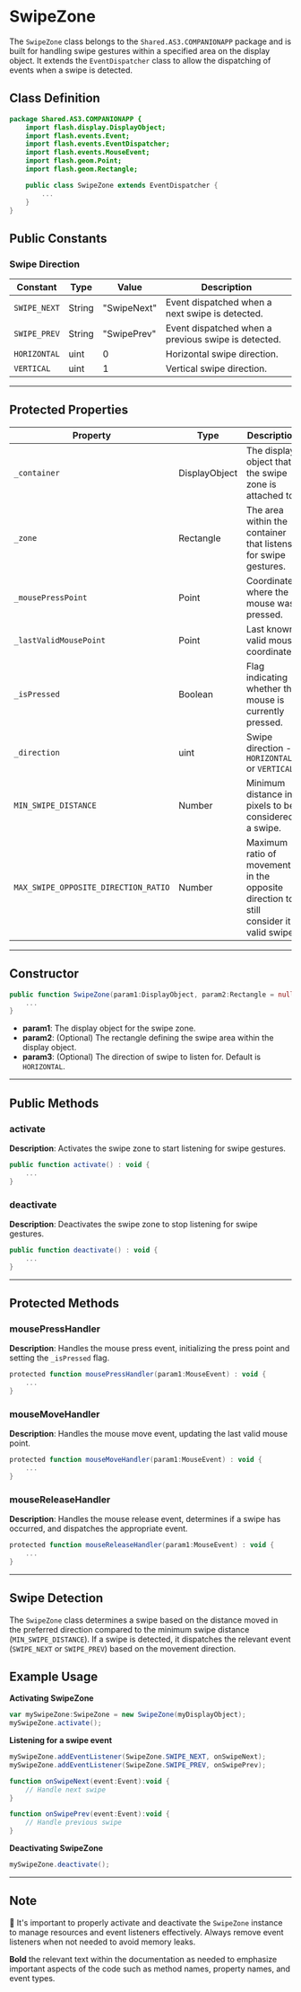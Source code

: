# SwipeZone
The `SwipeZone` class belongs to the `Shared.AS3.COMPANIONAPP` package and is built for handling swipe gestures within a specified area on the display object.
It extends the `EventDispatcher` class to allow the dispatching of events when a swipe is detected.

## Class Definition

```actionscript
package Shared.AS3.COMPANIONAPP {
    import flash.display.DisplayObject;
    import flash.events.Event;
    import flash.events.EventDispatcher;
    import flash.events.MouseEvent;
    import flash.geom.Point;
    import flash.geom.Rectangle;

    public class SwipeZone extends EventDispatcher {
        ...
    }
}
```

## Public Constants

### Swipe Direction

| Constant             | Type    | Value | Description      |
|----------------------|---------|-------|------------------|
| `SWIPE_NEXT`         | String  | "SwipeNext" | Event dispatched when a next swipe is detected. |
| `SWIPE_PREV`         | String  | "SwipePrev" | Event dispatched when a previous swipe is detected. |
| `HORIZONTAL`         | uint    | 0     | Horizontal swipe direction. |
| `VERTICAL`           | uint    | 1     | Vertical swipe direction. |

---

## Protected Properties

| Property                                  | Type            | Description                                        |
|-------------------------------------------|-----------------|----------------------------------------------------|
| `_container`                              | DisplayObject   | The display object that the swipe zone is attached to. |
| `_zone`                                   | Rectangle       | The area within the container that listens for swipe gestures. |
| `_mousePressPoint`                        | Point           | Coordinates where the mouse was pressed.           |
| `_lastValidMousePoint`                    | Point           | Last known valid mouse coordinates.               |
| `_isPressed`                              | Boolean         | Flag indicating whether the mouse is currently pressed. |
| `_direction`                              | uint            | Swipe direction - `HORIZONTAL` or `VERTICAL`.     |
| `MIN_SWIPE_DISTANCE`                      | Number          | Minimum distance in pixels to be considered a swipe. |
| `MAX_SWIPE_OPPOSITE_DIRECTION_RATIO`      | Number          | Maximum ratio of movement in the opposite direction to still consider it a valid swipe. |

---

## Constructor

```actionscript
public function SwipeZone(param1:DisplayObject, param2:Rectangle = null, param3:uint = 0) {
    ...
}
```

- **param1**: The display object for the swipe zone.
- **param2**: (Optional) The rectangle defining the swipe area within the display object.
- **param3**: (Optional) The direction of swipe to listen for. Default is `HORIZONTAL`.

---

## Public Methods

### activate

**Description**: Activates the swipe zone to start listening for swipe gestures.

```actionscript
public function activate() : void {
    ...
}
```

### deactivate

**Description**: Deactivates the swipe zone to stop listening for swipe gestures.

```actionscript
public function deactivate() : void {
    ...
}
```

---

## Protected Methods

### mousePressHandler

**Description**: Handles the mouse press event, initializing the press point and setting the `_isPressed` flag.

```actionscript
protected function mousePressHandler(param1:MouseEvent) : void {
    ...
}
```

### mouseMoveHandler

**Description**: Handles the mouse move event, updating the last valid mouse point.

```actionscript
protected function mouseMoveHandler(param1:MouseEvent) : void {
    ...
}
```

### mouseReleaseHandler

**Description**: Handles the mouse release event, determines if a swipe has occurred, and dispatches the appropriate event.

```actionscript
protected function mouseReleaseHandler(param1:MouseEvent) : void {
    ...
}
```

---

## Swipe Detection

The `SwipeZone` class determines a swipe based on the distance moved in the preferred direction compared to the minimum swipe distance (`MIN_SWIPE_DISTANCE`). If a swipe is detected, it dispatches the relevant event (`SWIPE_NEXT` or `SWIPE_PREV`) based on the movement direction.

## Example Usage

**Activating SwipeZone**

```actionscript
var mySwipeZone:SwipeZone = new SwipeZone(myDisplayObject);
mySwipeZone.activate();
```

**Listening for a swipe event**

```actionscript
mySwipeZone.addEventListener(SwipeZone.SWIPE_NEXT, onSwipeNext);
mySwipeZone.addEventListener(SwipeZone.SWIPE_PREV, onSwipePrev);

function onSwipeNext(event:Event):void {
    // Handle next swipe
}

function onSwipePrev(event:Event):void {
    // Handle previous swipe
}
```

**Deactivating SwipeZone**

```actionscript
mySwipeZone.deactivate();
```

---

## Note

🔔 It's important to properly activate and deactivate the `SwipeZone` instance to manage resources and event listeners effectively. Always remove event listeners when not needed to avoid memory leaks.

**Bold** the relevant text within the documentation as needed to emphasize important aspects of the code such as method names, property names, and event types.

